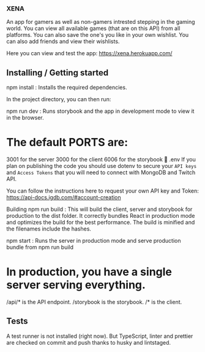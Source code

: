 ### XENA

An app for gamers as well as non-gamers intrested stepping in the gaming world. You can view all available games (that are on this API) from all platforms.
You can also save the one's you like in your own wishlist. You can also add friends and view their wishlists.

Here you can view and test the app:
https://xena.herokuapp.com/

## Installing / Getting started

npm install : Installs the required dependencies. 

In the project directory, you can then run:

npm run dev : Runs storybook and the app in development mode to view it in the browser. 

# The default PORTS are:
3001 for the server
3000 for the client
6006 for the storybook
📜 .env
If you plan on publishing the code you should use dotenv to secure your `API keys`  and `Access Tokens` that you will need to connect with MongoDB and Twitch API.

You can follow the instructions here to request your own API key and Token: https://api-docs.igdb.com/#account-creation

Building
npm run build : This will build the client, server and storybook for production to the dist folder. It correctly bundles React in production mode and optimizes the build for the best performance. The build is minified and the filenames include the hashes.

npm start : Runs the server in production mode and serve production bundle from npm run build

# In production, you have a single server serving everything.

/api/* is the API endpoint.
/storybook is the storybook.
/* is the client.

## Tests
A test runner is not installed (right now). But TypeScript, linter and prettier are checked on commit and push thanks to husky and lintstaged.
